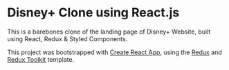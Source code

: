 # Disney+ Clone using React.js

This is a barebones clone of the landing page of Disney+ Website, built using React, Redux & Styled Components.

This project was bootstrapped with [Create React App](https://github.com/facebook/create-react-app), using the [Redux](https://redux.js.org/) and [Redux Toolkit](https://redux-toolkit.js.org/) template.
